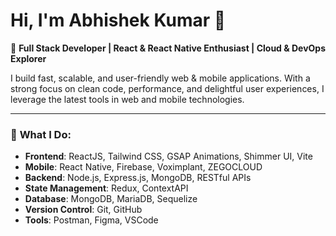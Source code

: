 # Hi, I'm Abhishek Kumar 👋

🚀 **Full Stack Developer | React & React Native Enthusiast | Cloud & DevOps Explorer**

I build fast, scalable, and user-friendly web & mobile applications. With a strong focus on clean code, performance, and delightful user experiences, I leverage the latest tools in web and mobile technologies.

---

### 🌟 **What I Do:**
- **Frontend**: ReactJS, Tailwind CSS, GSAP Animations, Shimmer UI, Vite
- **Mobile**: React Native, Firebase, Voximplant, ZEGOCLOUD
- **Backend**: Node.js, Express.js, MongoDB, RESTful APIs
- **State Management**: Redux, ContextAPI
- **Database**: MongoDB, MariaDB, Sequelize
- **Version Control**: Git, GitHub
- **Tools**: Postman, Figma, VSCode

